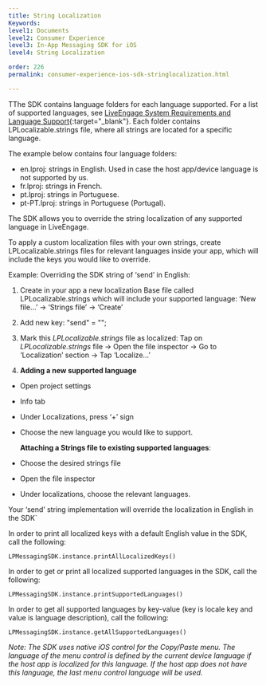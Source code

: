 ```yaml
---
title: String Localization
Keywords:
level1: Documents
level2: Consumer Experience
level3: In-App Messaging SDK for iOS
level4: String Localization

order: 226
permalink: consumer-experience-ios-sdk-stringlocalization.html

---
```


TThe SDK contains language folders for each language supported. For a list of supported languages, see [LiveEngage System Requirements and Language Support](https://ce-sr.s3.amazonaws.com/CA/Admin/Sys%20req/System%20requirements.pdf){:target="_blank"}. Each folder contains LPLocalizable.strings file, where all strings are located for a specific language.

The example below contains four language folders:

* en.lproj: strings in English. Used in case the host app/device language is not supported by us.
* fr.lproj: strings in French.
* pt.lproj: strings in Portuguese.
* pt-PT.lproj: strings in Portuguese (Portugal).

The SDK allows you to override the string localization of any supported language in LiveEngage.

To apply a custom localization files with your own strings, create LPLocalizable.strings files for relevant languages inside your app, which will include the keys you would like to override.

Example: Overriding the SDK string of ‘send’ in English:

1. Create in your app a new localization Base file called LPLocalizable.strings which will include your supported language: ‘New file…’ -> ‘Strings file’ -> ‘Create’
2. Add new key: "send" = "<ANY NEW VALUE>";
3. Mark this _LPLocalizable.strings_ file as localized: Tap on _LPLocalizable.strings_ file -> Open the file inspector -> Go to ‘Localization’ section -> Tap ‘Localize…’

4. **Adding a new supported language**
* Open project settings
* Info tab
* Under Localizations, press ‘+’ sign
* Choose the new language you would like to support. 

  **Attaching a Strings file to existing supported languages**: 
* Choose the desired strings file
* Open the file inspector
* Under localizations, choose the relevant languages. 

Your ‘send’ string implementation will override the localization in English in the SDK`
 

In order to print all localized keys with a default English value in the SDK, call the following:

`LPMessagingSDK.instance.printAllLocalizedKeys()`



In order to get or print all localized supported languages in the SDK, call the following:

`LPMessagingSDK.instance.printSupportedLanguages()`
 


In order to get all supported languages by key-value (key is locale key and value is language description), call the following:

`LPMessagingSDK.instance.getAllSupportedLanguages()`



_Note: The SDK uses native iOS control for the Copy/Paste menu. The language of the menu control is defined by the current device language if the host app is localized for this language. If the host app does not have this language, the last menu control language will be used._